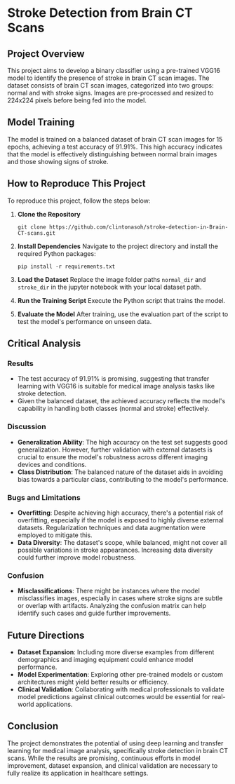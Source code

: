 
# Stroke Detection from Brain CT Scans

## Project Overview
This project aims to develop a binary classifier using a pre-trained VGG16 model to identify the presence of stroke in brain CT scan images. The dataset consists of brain CT scan images, categorized into two groups: normal and with stroke signs. Images are pre-processed and resized to 224x224 pixels before being fed into the model.

## Model Training
The model is trained on a balanced dataset of brain CT scan images for 15 epochs, achieving a test accuracy of 91.91%. This high accuracy indicates that the model is effectively distinguishing between normal brain images and those showing signs of stroke.

## How to Reproduce This Project
To reproduce this project, follow the steps below:

1. **Clone the Repository**
    ```
    git clone https://github.com/clintonasoh/stroke-detection-in-Brain-CT-scans.git
    ```

2. **Install Dependencies**
    Navigate to the project directory and install the required Python packages:
    ```
    pip install -r requirements.txt
    ```

3. **Load the Dataset**
    Replace the image folder paths `normal_dir` and `stroke_dir` in the jupyter notebook with your local dataset path. 

4. **Run the Training Script**
    Execute the Python script that trains the model.

5. **Evaluate the Model**
    After training, use the evaluation part of the script to test the model's performance on unseen data.

## Critical Analysis

### Results
- The test accuracy of 91.91% is promising, suggesting that transfer learning with VGG16 is suitable for medical image analysis tasks like stroke detection.
- Given the balanced dataset, the achieved accuracy reflects the model's capability in handling both classes (normal and stroke) effectively.

### Discussion
- **Generalization Ability**: The high accuracy on the test set suggests good generalization. However, further validation with external datasets is crucial to ensure the model's robustness across different imaging devices and conditions.
- **Class Distribution**: The balanced nature of the dataset aids in avoiding bias towards a particular class, contributing to the model's performance.

### Bugs and Limitations
- **Overfitting**: Despite achieving high accuracy, there's a potential risk of overfitting, especially if the model is exposed to highly diverse external datasets. Regularization techniques and data augmentation were employed to mitigate this.
- **Data Diversity**: The dataset's scope, while balanced, might not cover all possible variations in stroke appearances. Increasing data diversity could further improve model robustness.

### Confusion
- **Misclassifications**: There might be instances where the model misclassifies images, especially in cases where stroke signs are subtle or overlap with artifacts. Analyzing the confusion matrix can help identify such cases and guide further improvements.

## Future Directions
- **Dataset Expansion**: Including more diverse examples from different demographics and imaging equipment could enhance model performance.
- **Model Experimentation**: Exploring other pre-trained models or custom architectures might yield better results or efficiency.
- **Clinical Validation**: Collaborating with medical professionals to validate model predictions against clinical outcomes would be essential for real-world applications.

## Conclusion
The project demonstrates the potential of using deep learning and transfer learning for medical image analysis, specifically stroke detection in brain CT scans. While the results are promising, continuous efforts in model improvement, dataset expansion, and clinical validation are necessary to fully realize its application in healthcare settings.
